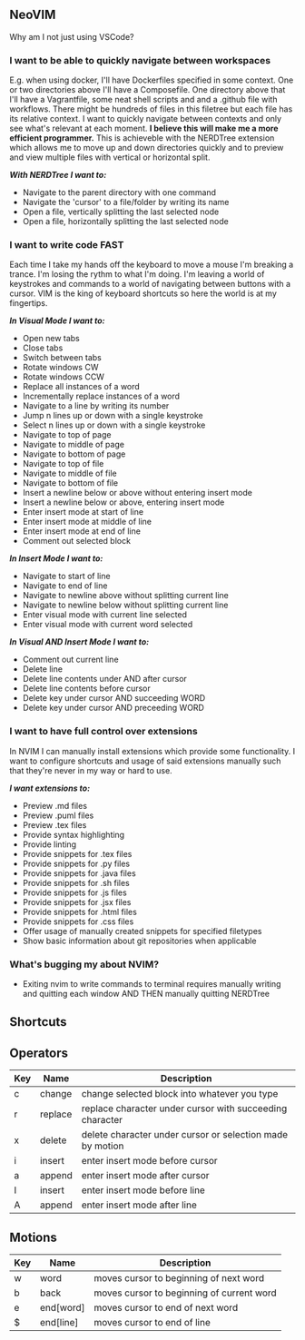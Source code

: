 ## NeoVIM

Why am I not just using VSCode?

### I want to be able to quickly navigate between workspaces

E.g. when using docker, I'll have Dockerfiles specified in some context. One or two directories above I'll have a Composefile. One directory above that I'll have a Vagrantfile, some neat shell scripts and and a .github file with workflows. There might be hundreds of files in this filetree but each file has its relative context. I want to quickly navigate between contexts and only see what's relevant at each moment. **I believe this will make me a more efficient programmer.** This is achieveble with the NERDTree extension which allows me to move up and down directories quickly and to preview and view multiple files with vertical or horizontal split.

***With NERDTree I want to:***
- Navigate to the parent directory with one command
- Navigate the 'cursor' to a file/folder by writing its name
- Open a file, vertically splitting the last selected node
- Open a file, horizontally splitting the last selected node

### I want to write code FAST

Each time I take my hands off the keyboard to move a mouse I'm breaking a trance.
I'm losing the rythm to what I'm doing.
I'm leaving a world of keystrokes and commands to a world of navigating between buttons with a cursor.
VIM is the king of keyboard shortcuts so here the world is at my fingertips.

***In Visual Mode I want to:***
- Open new tabs
- Close tabs
- Switch between tabs
- Rotate windows CW
- Rotate windows CCW
- Replace all instances of a word
- Incrementally replace instances of a word
- Navigate to a line by writing its number
- Jump n lines up or down with a single keystroke
- Select n lines up or down with a single keystroke
- Navigate to top of page
- Navigate to middle of page
- Navigate to bottom of page
- Navigate to top of file
- Navigate to middle of file
- Navigate to bottom of file
- Insert a newline below or above without entering insert mode
- Insert a newline below or above, entering insert mode
- Enter insert mode at start of line
- Enter insert mode at middle of line
- Enter insert mode at end of line
- Comment out selected block

***In Insert Mode I want to:***
- Navigate to start of line
- Navigate to end of line
- Navigate to newline above without splitting current line
- Navigate to newline below without splitting current line
- Enter visual mode with current line selected
- Enter visual mode with current word selected

***In Visual AND Insert Mode I want to:***
- Comment out current line
- Delete line
- Delete line contents under AND after cursor
- Delete line contents before cursor
- Delete key under cursor AND succeeding WORD
- Delete key under cursor AND preceeding WORD

### I want to have full control over extensions

In NVIM I can manually install extensions which provide some functionality.
I want to configure shortcuts and usage of said extensions manually such that they're never in my way or hard to use.

***I want extensions to:***
- Preview .md files
- Preview .puml files
- Preview .tex files
- Provide syntax highlighting
- Provide linting
- Provide snippets for .tex files
- Provide snippets for .py files
- Provide snippets for .java files
- Provide snippets for .sh files
- Provide snippets for .js files
- Provide snippets for .jsx files
- Provide snippets for .html files
- Provide snippets for .css files
- Offer usage of manually created snippets for specified filetypes
- Show basic information about git repositories when applicable

### What's bugging my about NVIM?

- Exiting nvim to write commands to terminal requires manually writing and quitting each window AND THEN manually quitting NERDTree

## Shortcuts

Operators
---
| Key | Name | Description |
| --- | --- | --- |
| c | change | change selected block into whatever you type |
| r | replace | replace character under cursor with succeeding character |
| x | delete | delete character under cursor or selection made by motion |
| i | insert | enter insert mode before cursor |
| a | append | enter insert mode after cursor |
| I | insert | enter insert mode before line |
| A | append | enter insert mode after line |

Motions
---
| Key | Name | Description |
| --- | --- | --- |
| w | word | moves cursor to beginning of next word |
| b | back | moves cursor to beginning of current word |
| e | end[word] | moves cursor to end of next word |
| $ | end[line] | moves cursor to end of line |



